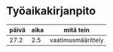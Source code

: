 # Työaikakirjanpito

päivä | aika | mitä tein
------|------|-----------
27.2 | 2.5 | vaatimusmäärittely
